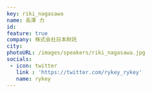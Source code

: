 ```yaml
---
key: riki_nagasawa
name: 長澤 力
id: 
feature: true
company: 株式会社日本財託
city: 
photoURL: /images/speakers/riki_nagasawa.jpg
socials:
 - icon: twitter
   link : 'https://twitter.com/rykey_rykey'
   name: rykey
---
```

